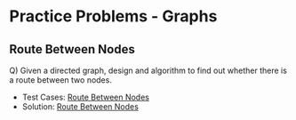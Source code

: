 # Practice Problems - Graphs

## Route Between Nodes
Q) Given a directed graph, design and algorithm to find out whether there is a route between two nodes.

- Test Cases: [Route Between Nodes](./route_between_nodes_test.py)
- Solution: [Route Between Nodes](./route_between_nodes.py)
